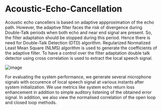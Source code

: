 # Acoustic-Echo-Cancellation

Acoustic echo cancellers is based on adaptive appproximation of the echo path. However, the adaptive filter faces the risk of divergence during Double-Talk periods when both echo and near end signal are present. So, the filter adaptation should be stopped during this period. Hence there is need for Double-Talk Detection (DTD) algorithm. Regularized Normalized Least Mean Square (NLMS) algorithm is used to generate the coefficients of the adaptive filter. To have a control over the filter adaptation double talk detector using cross correlation is used to extract the local speech signal.

![image](https://user-images.githubusercontent.com/80693116/176561602-96576d0b-aa4c-4a57-9b15-13f678767fec.png)

For evaluating the system performance, we generate several microphone signals with occurence of local speech signal at various instants after system initialization. We use metrics like system echo return loss enhancement in addition to simple auditory listening of the obtained error signal. In addition, we also view the normalised correlation of the open loop and closed loop methods.



